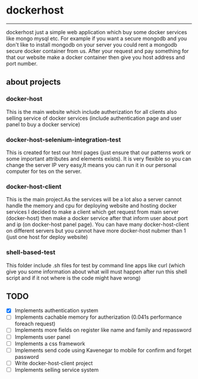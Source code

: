 # dockerhost
<hr>
dockerhost just a simple web application which buy some docker services like mongo mysql etc.
For example if you want a secure mongodb and you don't like to install mongodb on your server you could rent a mongodb secure docker container from us.
After your request and pay something for that our website make a docker container then give you host address and port number.

## about projects
### docker-host
This is the main website which include autherization for all clients also selling service of docker services (include authentication page and user panel to buy a docker service)
### docker-host-selenium-integration-test
This is created for test our html pages (just ensure that our patterns work or some important attributes and elements exists).
It is very flexible so you can change the server IP very easy,It means you can run it in our personal computer for tes on the server.
### docker-host-client
This is the main project.As the services will be a lot also a server cannot handle the memory and cpu for deploying website and hosting docker services I decided to make a client which get request from main server (docker-host) then make a docker service after that inform user about port and ip (on docker-host panel page).
You can have many docker-host-client on different servers but you cannot have more docker-host nubmer than 1 (just one host for deploy website)
### shell-based-test
This folder include .sh files for test by command line apps like curl (which give you some information about what will must happen after run this shell script and if it not where is the code might have wrong)

## TODO
- [x] Implements authentication system
- [ ] Implements cachable memory for autherization (0.041s performance foreach request)
- [ ] Implements more fields on register like name and family and repassword
- [ ] Implements user panel
- [ ] Implements a css framework
- [ ] Implements send code using Kavenegar to mobile for confirm and forget password
- [ ] Write docker-host-client project
- [ ] Implements selling service system
